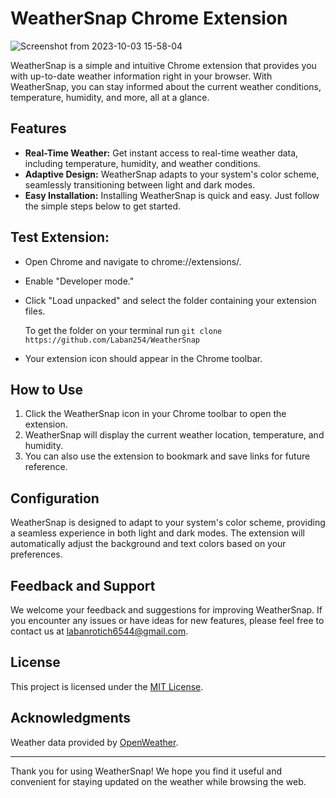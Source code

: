 # WeatherSnap Chrome Extension
![Screenshot from 2023-10-03 15-58-04](https://github.com/Laban254/WeatherSnap/assets/64686919/7510a426-0c2c-4329-a83d-9a93d266859e)


WeatherSnap is a simple and intuitive Chrome extension that provides you with up-to-date weather information right in your browser. With WeatherSnap, you can stay informed about the current weather conditions, temperature, humidity, and more, all at a glance.

## Features

- **Real-Time Weather:** Get instant access to real-time weather data, including temperature, humidity, and weather conditions.
- **Adaptive Design:** WeatherSnap adapts to your system's color scheme, seamlessly transitioning between light and dark modes.
- **Easy Installation:** Installing WeatherSnap is quick and easy. Just follow the simple steps below to get started.

## Test  Extension:

- Open Chrome and navigate to chrome://extensions/.
- Enable "Developer mode."
- Click "Load unpacked" and select the folder containing your extension files.
  
  To get the folder on your terminal run
  ``` git clone https://github.com/Laban254/WeatherSnap ```
- Your extension icon should appear in the Chrome toolbar.

## How to Use

1. Click the WeatherSnap icon in your Chrome toolbar to open the extension.
2. WeatherSnap will display the current weather location, temperature, and humidity.
3. You can also use the extension to bookmark and save links for future reference.

## Configuration

WeatherSnap is designed to adapt to your system's color scheme, providing a seamless experience in both light and dark modes. The extension will automatically adjust the background and text colors based on your preferences.

## Feedback and Support

We welcome your feedback and suggestions for improving WeatherSnap. If you encounter any issues or have ideas for new features, please feel free to contact us at [labanrotich6544@gmail.com](labanrotich6544@gmail.com).

## License

This project is licensed under the [MIT License](LICENSE.md).

## Acknowledgments

Weather data provided by [OpenWeather](https://openweathermap.org/).

---

Thank you for using WeatherSnap! We hope you find it useful and convenient for staying updated on the weather while browsing the web.
